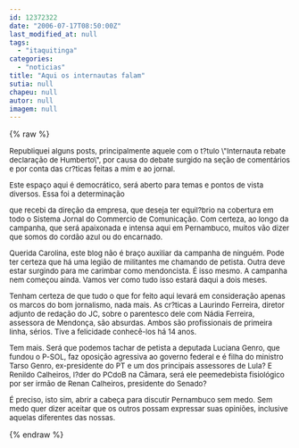 ```yaml
---
id: 12372322
date: "2006-07-17T08:50:00Z"
last_modified_at: null
tags:
  - "itaquitinga"
categories:
  - "noticias"
title: "Aqui os internautas falam"
sutia: null
chapeu: null
autor: null
imagem: null
---
```

{% raw %}
<p><FONT size=2></p>
<p><P>Republiquei alguns posts, principalmente aquele com o t?tulo \"Internauta rebate declaração de Humberto\", por causa do debate surgido na seção de comentários e por conta das cr?ticas feitas a mim e ao jornal.</P></p>
<p><P>Este espaço aqui é democrático, será aberto para temas e pontos de vista diversos. Essa foi a determinação</p>
<p> que recebi da direção da empresa, que deseja ter equil?brio na cobertura em todo o Sistema Jornal do Commercio de Comunicação. Com certeza, ao longo da campanha, que será apaixonada e intensa aqui em Pernambuco, muitos vão dizer que somos do cordão azul ou do encarnado.</P></p>
<p><P>Querida Carolina, este blog não é braço auxiliar da campanha de ninguém. Pode ter certeza que há uma legião de militantes me chamando de petista. Outra deve estar surgindo para me carimbar como mendoncista. É isso mesmo. A campanha nem começou ainda. Vamos ver como tudo isso estará daqui a dois meses.</P></p>
<p><P>Tenham certeza de que tudo o que for feito aqui levará em consideração apenas os marcos do bom jornalismo, nada mais. As cr?ticas a Laurindo Ferreira, diretor adjunto de redação do JC, sobre o parentesco dele com Nádia Ferreira, assessora de Mendonça, são absurdas. Ambos são profissionais de primeira linha, sérios. Tive a felicidade conhecê-los há 14 anos.</P></p>
<p><P>Tem mais. Será que podemos tachar de petista a deputada Luciana Genro, que fundou o P-SOL, faz oposição agressiva ao governo federal e é filha do ministro Tarso Genro, ex-presidente do PT e um dos principais assessores de Lula? E Renildo Calheiros, l?der do PCdoB na Câmara, será ele peemedebista fisiológico por ser irmão de Renan Calheiros, presidente do Senado?</P></p>
<p><P>É preciso, isto sim, abrir a cabeça para discutir Pernambuco sem medo. Sem medo quer dizer aceitar que os outros possam expressar suas opiniões, inclusive aquelas diferentes das nossas.</P></FONT> </p>
{% endraw %}